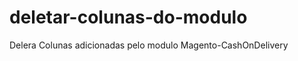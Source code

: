 deletar-colunas-do-modulo
=========================

Delera Colunas adicionadas pelo modulo Magento-CashOnDelivery
